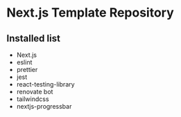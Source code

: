 # Next.js Template Repository

## Installed list

- Next.js
- eslint
- prettier
- jest
- react-testing-library
- renovate bot
- tailwindcss
- nextjs-progressbar
